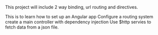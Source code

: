 This project will include 2 way binding, url routing and directives.

This is to learn how to set up an Angular app
Configure a routing system
create a main controller with dependency injection
Use $http servies to fetch data from a json file.
